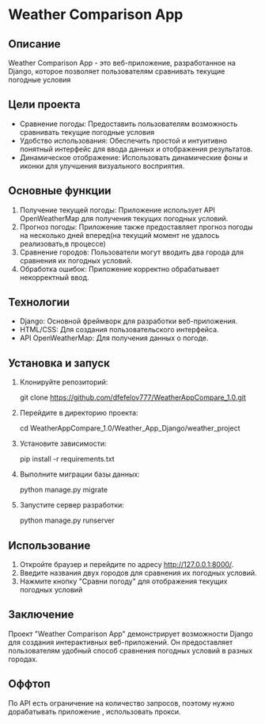 # Weather Comparison App

## Описание
Weather Comparison App - это веб-приложение, разработанное на Django, которое позволяет пользователям сравнивать текущие погодные условия

## Цели проекта
- Сравнение погоды: Предоставить пользователям возможность сравнивать текущие погодные условия
- Удобство использования: Обеспечить простой и интуитивно понятный интерфейс для ввода данных и отображения результатов.
- Динамическое отображение: Использовать динамические фоны и иконки для улучшения визуального восприятия.

## Основные функции
1. Получение текущей погоды: Приложение использует API OpenWeatherMap для получения текущих погодных условий.
2. Прогноз погоды: Приложение также предоставляет прогноз погоды на несколько дней вперед(на текущий момент не удалось реализовать,в процессе)
3. Сравнение городов: Пользователи могут вводить два города для сравнения их погодных условий.
4. Обработка ошибок: Приложение корректно обрабатывает некорректный ввод.

## Технологии
- Django: Основной фреймворк для разработки веб-приложения.
- HTML/CSS: Для создания пользовательского интерфейса.
- API OpenWeatherMap: Для получения данных о погоде.

## Установка и запуск
1. Клонируйте репозиторий:
   
    git clone https://github.com/dfefelov777/WeatherAppCompare_1.0.git
    
2. Перейдите в директорию проекта:
   
    cd WeatherAppCompare_1.0/Weather_App_Django/weather_project
    
3. Установите зависимости:
   
    pip install -r requirements.txt
    
4. Выполните миграции базы данных:
   
    python manage.py migrate
    
5. Запустите сервер разработки:
   
    python manage.py runserver
    
## Использование
1. Откройте браузер и перейдите по адресу http://127.0.0.1:8000/.
2. Введите названия двух городов для сравнения их погодных условий.
3. Нажмите кнопку "Сравни погоду" для отображения текущих погодных условий

## Заключение
Проект "Weather Comparison App" демонстрирует возможности Django для создания интерактивных веб-приложений. Он предоставляет пользователям удобный способ сравнения погодных условий в разных городах.
## Оффтоп
По API  есть ограничение на количество запросов, поэтому нужно дорабатывать приложение , использовать прокси.
